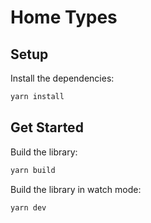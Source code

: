 # Home Types

## Setup

Install the dependencies:

```bash
yarn install
```

## Get Started

Build the library:

```bash
yarn build
```

Build the library in watch mode:

```bash
yarn dev
```
